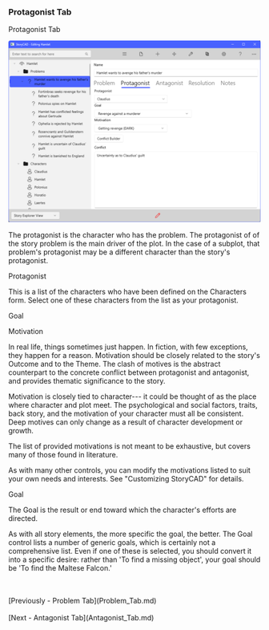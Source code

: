 ### Protagonist Tab ###
Protagonist Tab <br/>

![](Problem-Protagonist-Tab.png)

The  protagonist is the character who has the problem.  The protagonist of of the story problem is the main driver of the plot.  In the case of a subplot, that problem's protagonist may be a different character than the story's protagonist. <br/>

Protagonist	 <br/>

This is a list of the characters who have been defined on the Characters form.  Select one of these characters from the list as your protagonist. <br/>

Goal <br/>

Motivation <br/>

In real life, things sometimes just happen.  In fiction, with few exceptions, they happen for a reason.  Motivation should be closely related to the story's Outcome and to the Theme.  The clash of motives is the abstract counterpart to the concrete conflict between protagonist and antagonist, and provides thematic significance to the story. <br/>

Motivation is closely tied to character--- it could be thought of as the place where character and plot meet.  The psychological and social factors, traits, back story, and the motivation of your character must all be consistent.   Deep motives can only change as a result of character development or growth. <br/>

The list of provided motivations is not meant to be exhaustive, but covers many of those found in literature. <br/>

As with many other controls, you can modify the motivations listed to suit your own needs and interests.  See "Customizing StoryCAD" for details. <br/>

Goal <br/>

The Goal is the result or end toward which the character's efforts are directed. <br/>

As with all story elements, the more specific the goal, the better.  The Goal control lists a number of generic goals, which is certainly not a comprehensive list.  Even if one of these is selected, you should convert it into a specific desire: rather than 'To find a missing object', your goal should be 'To find the Maltese Falcon.' <br/>


 <br/>
 <br/>
[Previously - Problem Tab](Problem_Tab.md) <br/>
 <br/>
[Next - Antagonist Tab](Antagonist_Tab.md) <br/>
 <br/>
